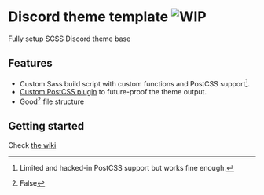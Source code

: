 # Discord theme template ![WIP](https://img.shields.io/badge/status-WIP-blue)
Fully setup SCSS Discord theme base

## Features
- Custom Sass build script with custom functions and PostCSS support[^1].
- [Custom PostCSS plugin](https://github.com/wathhr/theme-template/blob/main/postcss/generic-classes.js) to future-proof the theme output.
- Good[^2] file structure

## Getting started
Check [the wiki](https://github.com/wathhr/theme-template/wiki)

[^1]: Limited and hacked-in PostCSS support but works fine enough.
[^2]: False[^3]
[^3]: True
